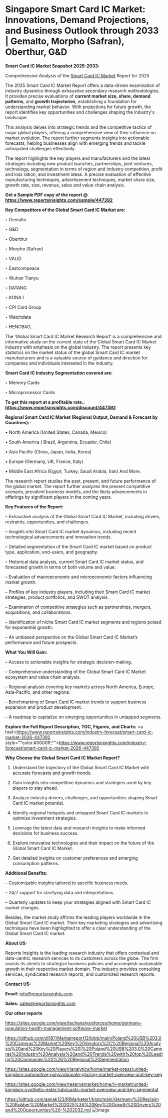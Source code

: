 # Singapore Smart Card IC Market: Innovations, Demand Projections, and Business Outlook through 2033 | Gemalto, Morpho (Safran), Oberthur, G&D

<strong>Smart Card IC Market Snapshot 2025-2033:</strong>

Comprehensive Analysis of the <a href=https://www.reportsinsights.com/sample/447392>Smart Card IC Market</a> Report for 2025

The 2025 Smart Card IC Market Report offers a data-driven examination of industry dynamics through exhaustive secondary research methodologies. It provides precise evaluations of <strong>current market size, share, demand patterns</strong>, and <strong>growth trajectories</strong>, establishing a foundation for understanding market behavior. With projections for future growth, the report identifies key opportunities and challenges shaping the industry's landscape.

This analysis delves into strategic trends and the competitive tactics of major global players, offering a comprehensive view of their influence on market evolution. The report further segments insights into actionable forecasts, helping businesses align with emerging trends and tackle anticipated challenges effectively.

The report highlights the key players and manufacturers and the latest strategies including new product launches, partnerships, joint ventures, technology, segmentation in terms of region and industry competition, profit and loss ration, and investment ideas. A precise evaluation of effective manufacturing techniques, advertisement techniques, market share size, growth rate, size, revenue, sales and value chain analysis.

<strong>Get a Sample PDF copy of the report @ <a href=https://www.reportsinsights.com/sample/447392 style=color:#0000ff;>https://www.reportsinsights.com/sample/447392</a></strong>

<strong>Key Competitors of the Global Smart Card IC Market are:</strong>

‣ Gemalto

‣ G&D

‣ Oberthur

‣ Morpho (Safran)

‣ VALID

‣ Eastcompeace

‣ Wuhan Tianyu

‣ DATANG

‣ KONA I

‣ CPI Card Group

‣ Watchdata

‣ HENGBAO,

The ‘Global Smart Card IC Market Research Report’ is a comprehensive and informative study on the current state of the Global Smart Card IC Market industry with emphasis on the global industry. The report presents key statistics on the market status of the global Smart Card IC market manufacturers and is a valuable source of guidance and direction for companies and individuals interested in the industry.

<strong>Smart Card IC Industry Segmentation covered are:</strong>

‣ Memory Cards

‣ Microprocessor Cards

<strong>To get this report at a profitable rate.: <a href=https://www.reportsinsights.com/discount/447392 style=color:#0000ff;>https://www.reportsinsights.com/discount/447392</a></strong>

<strong>Regional Smart Card IC Market (Regional Output, Demand &amp; Forecast by Countries):-</strong>

• North America (United States, Canada, Mexico)

• South America ( Brazil, Argentina, Ecuador, Chile)

• Asia Pacific (China, Japan, India, Korea)

• Europe (Germany, UK, France, Italy)

• Middle East Africa (Egypt, Turkey, Saudi Arabia, Iran) And More.

The research report studies the past, present, and future performance of the global market. The report further analyzes the present competitive scenario, prevalent business models, and the likely advancements in offerings by significant players in the coming years.

<strong>Key Features of the Report:</strong>

– Exhaustive analysis of the Global Smart Card IC Market, including drivers, restraints, opportunities, and challenges.

– Insights into Smart Card IC market dynamics, including recent technological advancements and innovation trends.

– Detailed segmentation of the Smart Card IC market based on product type, application, end-users, and geography.

– Historical data analysis, current Smart Card IC market status, and forecasted growth in terms of both volume and value.

– Evaluation of macroeconomic and microeconomic factors influencing market growth.

– Profiles of key industry players, including their Smart Card IC market strategies, product portfolios, and SWOT analysis.

– Examination of competitive strategies such as partnerships, mergers, acquisitions, and collaborations.

– Identification of niche Smart Card IC market segments and regions poised for exponential growth.

– An unbiased perspective on the Global Smart Card IC Market’s performance and future prospects.

<strong>What You Will Gain:</strong>

– Access to actionable insights for strategic decision-making.

– Comprehensive understanding of the Global Smart Card IC Market ecosystem and value chain analysis.

– Regional analysis covering key markets across North America, Europe, Asia-Pacific, and other regions.

– Benchmarking of Smart Card IC market trends to support business expansion and product development.

– A roadmap to capitalize on emerging opportunities in untapped segments.

<strong>Explore the Full Report Description, TOC, Figures, and Charts:</strong>
<a href=https://www.reportsinsights.com/industry-forecast/smart-card-ic-market-2026-447392 style=""color:#0000ff;"">https://www.reportsinsights.com/industry-forecast/smart-card-ic-market-2026-447392</a>

<strong>Why Choose the Global Smart Card IC Market Report?</strong>

1. Understand the trajectory of the Global Smart Card IC Market with accurate forecasts and growth trends.

2. Gain insights into competitive dynamics and strategies used by key players to stay ahead.

3. Analyze industry drivers, challenges, and opportunities shaping Smart Card IC market potential.

4. Identify regional hotspots and untapped Smart Card IC markets to optimize investment strategies.

5. Leverage the latest data and research insights to make informed decisions for business success.

6. Explore innovative technologies and their impact on the future of the Global Smart Card IC Market.

7. Get detailed insights on customer preferences and emerging consumption patterns.

<strong>Additional Benefits:</strong>

– Customizable insights tailored to specific business needs.

– 24/7 support for clarifying data and interpretations.

– Quarterly updates to keep your strategies aligned with Smart Card IC market changes.

Besides, the market study affirms the leading players worldwide in the Global Smart Card IC market. Their key marketing strategies and advertising techniques have been highlighted to offer a clear understanding of the Global Smart Card IC market.

<strong><strong>About US</strong>:</strong>

Reports Insights is the leading research industry that offers contextual and data-centric research services to its customers across the globe. The firm assists its clients to strategize business policies and accomplish sustainable growth in their respective market domain. The industry provides consulting services, syndicated research reports, and customized research reports.

<strong>Contact US:</strong>

<p class=><b>Email:</b> <a href=mailto:info@reportsinsights.com>info@reportsinsights.com</a></p>
<p class=><b>Sales:</b> <a href=mailto:sales@reportsinsights.com>sales@reportsinsights.com</a></p>

<strong>Our other reports</strong>

<a href=https://sites.google.com/view/techanalysisforces/home/germany-population-health-management-software-market>https://sites.google.com/view/techanalysisforces/home/germany-population-health-management-software-market</a>

<a href=https://github.com/di187/Marketreport12/blob/main/Poland%20USB%203.0%20Cameras%20Market%20Key%20Vendors%2C%20Regional%20Analysis%20and%20Key%20Players%20|%20Poland%20USB%203.0%20Cameras%20Industry%20Analysis%20and%20Trends%20with%20top%20Leading%20Companies%20%26%20Regional%20Segmentation>https://github.com/di187/Marketreport12/blob/main/Poland%20USB%203.0%20Cameras%20Market%20Key%20Vendors%2C%20Regional%20Analysis%20and%20Key%20Players%20|%20Poland%20USB%203.0%20Cameras%20Industry%20Analysis%20and%20Trends%20with%20top%20Leading%20Companies%20%26%20Regional%20Segmentation</a>

<a href=https://sites.google.com/view/rianalytics/home/market-press/united-kingdom-automotive-polycarbonate-glazing-market-overview-and-key-seg>https://sites.google.com/view/rianalytics/home/market-press/united-kingdom-automotive-polycarbonate-glazing-market-overview-and-key-seg</a>

<a href=https://sites.google.com/view/reservemarket/home/ri-market/united-kingdom-synthetic-ester-lubricants-market-overview-and-key-segmentat>https://sites.google.com/view/reservemarket/home/ri-market/united-kingdom-synthetic-ester-lubricants-market-overview-and-key-segmentat</a>

<a href=https://github.com/aanak123/RIMarketer1/blob/main/Germany%20Reclaim%20Rubber%20Market%202025%3A%20Key%20Growth%20Drivers%20and%20Opportunities%20-%202032.md>https://github.com/aanak123/RIMarketer1/blob/main/Germany%20Reclaim%20Rubber%20Market%202025%3A%20Key%20Growth%20Drivers%20and%20Opportunities%20-%202032.md</a>
![image](https://github.com/user-attachments/assets/1e3dda29-c9cc-4ff8-8ecc-a03c0d4c1280)
